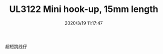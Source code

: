 ﻿---
layout: post 
title: UL3122 Mini hook-up, 15mm length
tags: hook-up
categories: wire-harness
overview: Mini hook-up, 15mm length
series: 
part_number: 
thumb_img: static/202003/241-thumb-20200319191827.jpg
small_img: static/202003/241-20200319191827.jpg
date: 2020/3/19 11:17:47
---


超短跳线仔
